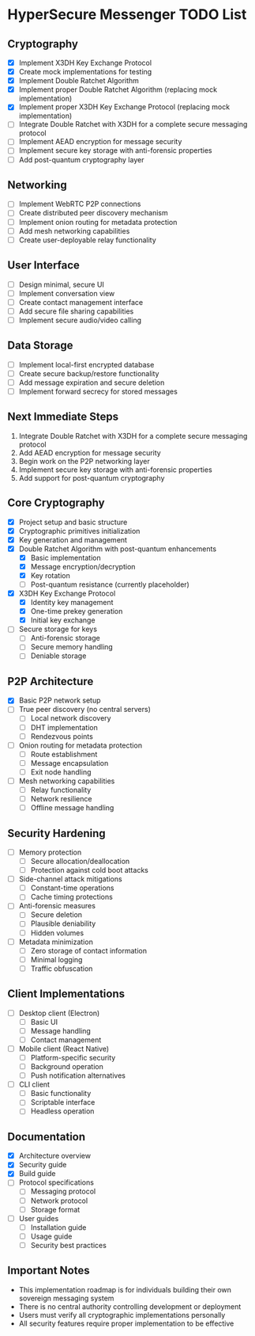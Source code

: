# HyperSecure Messenger TODO List

## Cryptography

- [x] Implement X3DH Key Exchange Protocol
- [x] Create mock implementations for testing
- [x] Implement Double Ratchet Algorithm
- [x] Implement proper Double Ratchet Algorithm (replacing mock implementation)
- [x] Implement proper X3DH Key Exchange Protocol (replacing mock implementation)
- [ ] Integrate Double Ratchet with X3DH for a complete secure messaging protocol
- [ ] Implement AEAD encryption for message security
- [ ] Implement secure key storage with anti-forensic properties
- [ ] Add post-quantum cryptography layer

## Networking

- [ ] Implement WebRTC P2P connections
- [ ] Create distributed peer discovery mechanism
- [ ] Implement onion routing for metadata protection
- [ ] Add mesh networking capabilities
- [ ] Create user-deployable relay functionality

## User Interface

- [ ] Design minimal, secure UI
- [ ] Implement conversation view
- [ ] Create contact management interface
- [ ] Add secure file sharing capabilities
- [ ] Implement secure audio/video calling

## Data Storage

- [ ] Implement local-first encrypted database
- [ ] Create secure backup/restore functionality
- [ ] Add message expiration and secure deletion
- [ ] Implement forward secrecy for stored messages

## Next Immediate Steps

1. Integrate Double Ratchet with X3DH for a complete secure messaging protocol
2. Add AEAD encryption for message security
3. Begin work on the P2P networking layer
4. Implement secure key storage with anti-forensic properties
5. Add support for post-quantum cryptography

## Core Cryptography
- [x] Project setup and basic structure
- [x] Cryptographic primitives initialization
- [x] Key generation and management
- [x] Double Ratchet Algorithm with post-quantum enhancements
  - [x] Basic implementation
  - [x] Message encryption/decryption
  - [x] Key rotation
  - [ ] Post-quantum resistance (currently placeholder)
- [x] X3DH Key Exchange Protocol
  - [x] Identity key management
  - [x] One-time prekey generation
  - [x] Initial key exchange
- [ ] Secure storage for keys
  - [ ] Anti-forensic storage
  - [ ] Secure memory handling
  - [ ] Deniable storage

## P2P Architecture
- [x] Basic P2P network setup
- [ ] True peer discovery (no central servers)
  - [ ] Local network discovery
  - [ ] DHT implementation
  - [ ] Rendezvous points
- [ ] Onion routing for metadata protection
  - [ ] Route establishment
  - [ ] Message encapsulation
  - [ ] Exit node handling
- [ ] Mesh networking capabilities
  - [ ] Relay functionality
  - [ ] Network resilience
  - [ ] Offline message handling

## Security Hardening
- [ ] Memory protection
  - [ ] Secure allocation/deallocation
  - [ ] Protection against cold boot attacks
- [ ] Side-channel attack mitigations
  - [ ] Constant-time operations
  - [ ] Cache timing protections
- [ ] Anti-forensic measures
  - [ ] Secure deletion
  - [ ] Plausible deniability
  - [ ] Hidden volumes
- [ ] Metadata minimization
  - [ ] Zero storage of contact information
  - [ ] Minimal logging
  - [ ] Traffic obfuscation

## Client Implementations
- [ ] Desktop client (Electron)
  - [ ] Basic UI
  - [ ] Message handling
  - [ ] Contact management
- [ ] Mobile client (React Native)
  - [ ] Platform-specific security
  - [ ] Background operation
  - [ ] Push notification alternatives
- [ ] CLI client
  - [ ] Basic functionality
  - [ ] Scriptable interface
  - [ ] Headless operation

## Documentation
- [x] Architecture overview
- [x] Security guide
- [x] Build guide
- [ ] Protocol specifications
  - [ ] Messaging protocol
  - [ ] Network protocol
  - [ ] Storage format
- [ ] User guides
  - [ ] Installation guide
  - [ ] Usage guide
  - [ ] Security best practices

## Important Notes
- This implementation roadmap is for individuals building their own sovereign messaging system
- There is no central authority controlling development or deployment
- Users must verify all cryptographic implementations personally
- All security features require proper implementation to be effective 